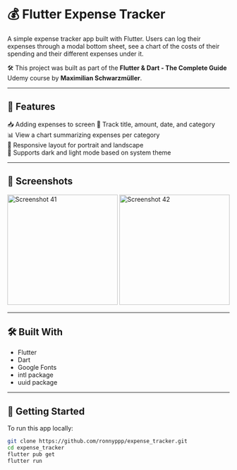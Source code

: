 # 💰 Flutter Expense Tracker

A simple expense tracker app built with Flutter. Users can log their expenses through a modal bottom sheet, see a chart of the costs of their spending and their different expenses under it.

🛠 This project was built as part of the **Flutter & Dart - The Complete Guide** Udemy course by **Maximilian Schwarzmüller**.

---

## 🧠 Features

📥 Adding expenses to screen
📅 Track title, amount, date, and category  
📊 View a chart summarizing expenses per category  
📱 Responsive layout for portrait and landscape  
🌙 Supports dark and light mode based on system theme  

---

## 📸 Screenshots

<img src="https://github.com/user-attachments/assets/c2a0564f-c48a-47d5-929a-02f621b9cbf8" alt="Screenshot 41" height="250" />
<img src="https://github.com/user-attachments/assets/70ec0be4-8a49-4e23-ae3e-f0dc041a4e96" alt="Screenshot 42" height="250" />

---

## 🛠 Built With

- Flutter
- Dart
- Google Fonts
- intl package
- uuid package

---

## 🚀 Getting Started

To run this app locally:

```bash
git clone https://github.com/ronnyppp/expense_tracker.git
cd expense_tracker
flutter pub get
flutter run
